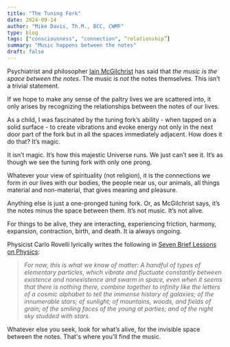 ```yaml
---
title: "The Tuning Fork"
date: 2024-09-14
author: "Mike Davis, Th.M., BCC, CWMF"
type: blog
tags: ["consciousness", "connection", “relationship”]
summary: "Music happens between the notes"
draft: false
---
```

Psychiatrist and philosopher [Iain McGilchrist](https://www.betterworldbooks.com/product/detail/the-matter-with-things-our-brains-our-delusions-and-the-unmaking-of-the-world-9781914568251) has said that *the music is the space between the notes*. The music is *not* the notes themselves. This isn’t a trivial statement. 

If we hope to make any sense of the paltry lives we are scattered into, it only arises by recognizing the relationships between the notes of our lives. 

As a child, I was fascinated by the tuning fork’s ability - when tapped on a solid surface - to create vibrations and evoke energy not only in the next door part of the fork but in all the spaces immediately adjacent. How does it do that? It’s magic. 

It isn’t magic. It’s how this majestic Universe runs. We just can’t see it. It’s as though we see the tuning fork with only one prong. 

Whatever your view of spirituality (not religion), it is the connections we form in our lives with our bodies, the people near us, our animals, all things material and non-material, that gives meaning and pleasure. 

Anything else is just a one-pronged tuning fork. Or, as McGilchrist says, it’s the notes minus the space between them. It’s not music. It’s not alive. 

For things to be alive, they are interacting, experiencing friction, harmony, expansion, contraction, birth, and death. It ia always ongoing. 

Physicist Carlo Rovelli lyrically writes the following in [Seven Brief Lessons on Physics](https://www.betterworldbooks.com/product/detail/seven-brief-lessons-on-physics-9780399184413):

>*For now, this is what we know of matter: A handful of types of elementary particles, which vibrate and fluctuate constantly between existence and nonexistence and swarm in space, even when it seems that there is nothing there, combine together to infinity like the letters of a cosmic alphabet to tell the immense history of galaxies; of the innumerable stars; of sunlight; of mountains, woods, and fields of grain; of the smiling faces of the young at parties; and of the night sky studded with stars.*

Whatever else you seek, look for what’s alive, for the invisible space between the notes. That's where you'll find the music. 
